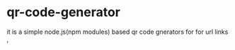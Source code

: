 # qr-code-generator
it is a simple node.js(npm modules) based qr code gnerators for for url links ,
